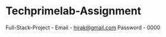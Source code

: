 # Techprimelab-Assignment

Full-Stack-Project - 
        Email - hirak@gmail.com
        Password - 0000
